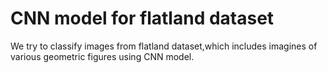# CNN model for flatland dataset
We try to classify images from flatland dataset,which includes imagines of various geometric figures using CNN model.
